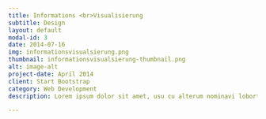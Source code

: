 ```yaml
---
title: Informations <br>Visualisierung
subtitle: Design
layout: default
modal-id: 3
date: 2014-07-16
img: informationsvisualsierung.png
thumbnail: informationsvisualsierung-thumbnail.png
alt: image-alt
project-date: April 2014
client: Start Bootstrap
category: Web Development
description: Lorem ipsum dolor sit amet, usu cu alterum nominavi lobortis. At duo novum diceret. Tantas apeirian vix et, usu sanctus postulant inciderint ut, populo diceret necessitatibus in vim. Cu eum dicam feugiat noluisse.

---
```

